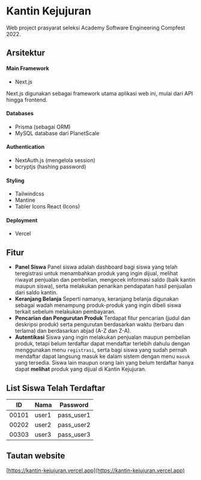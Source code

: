 # Kantin Kejujuran

Web project prasyarat seleksi Academy Software Engineering Compfest 2022.

## Arsitektur

#### Main Framework
- Next.js 

Next.js digunakan sebagai framework utama aplikasi web ini, mulai dari API hingga frontend.

#### Databases
- Prisma (sebagai ORM)
- MySQL database dari PlanetScale

#### Authentication
- NextAuth.js (mengelola session)
- bcryptjs (hashing password)

#### Styling
- Tailwindcss
- Mantine
- Tabler Icons React (Icons)

#### Deployment
- Vercel

## Fitur
- **Panel Siswa**
  Panel siswa adalah dashboard bagi siswa yang telah teregistrasi untuk menambahkan produk yang ingin dijual, melihat riwayat penjualan dan pembelian, mengecek informasi saldo (baik kantin maupun siswa), serta melakukan penarikan pendapatan hasil penjualan dari saldo kantin.
- **Keranjang Belanja**
  Seperti namanya, keranjang belanja digunakan sebagai wadah menampung produk-produk yang ingin dibeli siswa terkait sebelum melakukan pembayaran.
- **Pencarian dan Pengurutan Produk**
  Terdapat fitur pencarian (judul dan deskripsi produk) serta pengurutan berdasarkan waktu (terbaru dan terlama) dan berdasarkan abjad (A-Z dan Z-A).
- **Autentikasi**
  Siswa yang ingin melakukan penjualan maupun pembelian produk, tetapi belum terdaftar dapat mendaftar terlebih dahulu dengan menggunakan menu `registrasi`, serta bagi siswa yang sudah pernah mendaftar dapat langsung masuk ke dalam sistem dengan menu `masuk` yang tersedia. Siswa lain maupun orang lain yang belum terdaftar hanya dapat **melihat** produk yang dijual di Kantin Kejujuran.

## List Siswa Telah Terdaftar
| ID | Nama | Password |
| -- | -- | -- |
| 00101 | user1 | pass_user1 |
| 00202 | user2 | pass_user2 |
| 00303 | user3 | pass_user3 |

## Tautan website

[https://kantin-kejujuran.vercel.app](https://kantin-kejujuran.vercel.app)